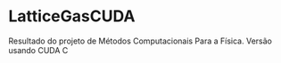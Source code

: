 LatticeGasCUDA
==============

Resultado do projeto de Métodos Computacionais Para a Física. Versão usando CUDA C
